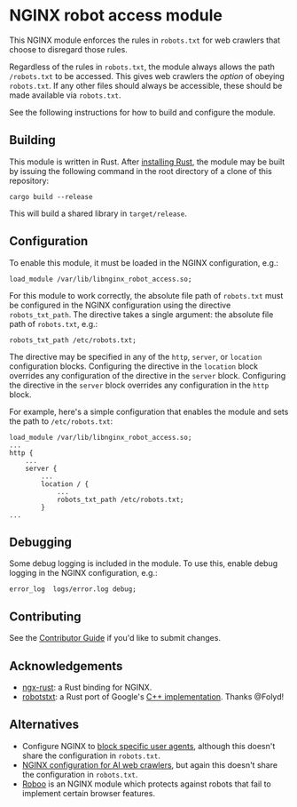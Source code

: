 # NGINX robot access module

This NGINX module enforces the rules in `robots.txt` for web crawlers that choose
to disregard those rules.

Regardless of the rules in `robots.txt`, the module always allows the path `/robots.txt` to be accessed.
This gives web crawlers the _option_ of obeying `robots.txt`.
If any other files should always be accessible, these should be made available via `robots.txt`.

See the following instructions for how to build and configure the module.

## Building

This module is written in Rust. After [installing Rust](https://www.rust-lang.org/tools/install),
the module may be built by issuing the following command in the root directory of a clone of this repository:
~~~
cargo build --release
~~~

This will build a shared library in `target/release`.

## Configuration

To enable this module, it must be loaded in the NGINX configuration, e.g.:
~~~
load_module /var/lib/libnginx_robot_access.so;
~~~

For this module to work correctly, the absolute file path of `robots.txt` must be configured in the NGINX configuration using the directive `robots_txt_path`. The directive takes a single argument: the absolute file path of `robots.txt`, e.g.:
~~~
robots_txt_path /etc/robots.txt;
~~~

The directive may be specified in any of the `http`, `server`, or `location` configuration blocks.
Configuring the directive in the `location` block overrides any configuration of the directive in the `server` block. Configuring the directive in the `server` block overrides any configuration in the `http` block.

For example, here's a simple configuration that enables the module and sets the path to `/etc/robots.txt`:
~~~
load_module /var/lib/libnginx_robot_access.so;
...
http {
    ...
    server {
        ...
        location / {
            ...
            robots_txt_path /etc/robots.txt;
        }
...
~~~

## Debugging

Some debug logging is included in the module. To use this, enable debug logging in the NGINX configuration, e.g.:
~~~
error_log  logs/error.log debug;
~~~

## Contributing

See the [Contributor Guide](./CONTRIBUTING.md) if you'd like to submit changes.

## Acknowledgements

* [ngx-rust](https://github.com/nginxinc/ngx-rust): a Rust binding for NGINX.
* [robotstxt](https://github.com/Folyd/robotstxt): a Rust port of Google's [C++ implementation](https://github.com/google/robotstxt). Thanks @Folyd!

## Alternatives

* Configure NGINX to [block specific user agents](https://www.xmodulo.com/block-specific-user-agents-nginx-web-server.html), although this doesn't share the configuration in `robots.txt`.
* [NGINX configuration for AI web crawlers](https://github.com/ai-robots-txt/ai.robots.txt/blob/main/servers/nginx.conf), but again this doesn't share the configuration in `robots.txt`.
* [Roboo](https://github.com/yuri-gushin/Roboo) is an NGINX module which protects against robots that fail to implement certain browser features.